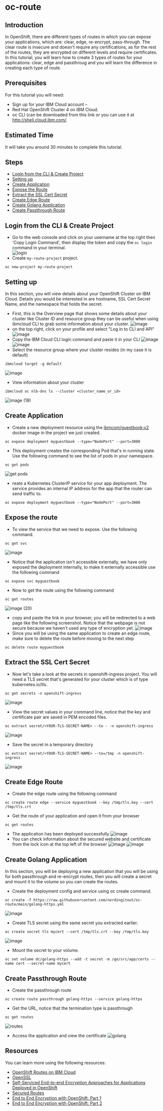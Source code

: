 # oc-route
## Introduction
In OpenShift, there are different types of routes in which you can expose your applications, which are: clear, edge, re-encrypt, pass-through. The clear route is insecure and doesn't require any certifications, as for the rest of the routes, they are encrypted on different levels and require certificates.
In this tutorial, you will learn how to create 3 types of routes for your applications: clear, edge and passthroug and you will learn the difference in creating each type of route.
## Prerequisites
For this tutorial you will need:
- Sign up for your IBM Cloud account – 
- Red Hat OpenShift Cluster 4 on IBM Cloud.
- oc CLI (can be downloaded from this link or you can use it at http://shell.cloud.ibm.com/.
## Estimated Time
It will take you around 30 minutes to complete this tutorial.
## Steps
- [Login from the CLI & Create Project](https://github.com/nerdingitout/oc-route#login-from-the-cli--create-project)
- [Setting up](https://github.com/nerdingitout/oc-route#setting-up)
- [Create Application](https://github.com/nerdingitout/oc-route#create-application)
- [Expose the Route](https://github.com/nerdingitout/oc-route#expose-the-route)
- [Extract the SSL Cert Secret](https://github.com/nerdingitout/oc-route#extract-the-ssl-cert-secret)
- [Create Edge Route](https://github.com/nerdingitout/oc-route#create-edge-route)
- [Create Golang Application](https://github.com/nerdingitout/oc-route/blob/main/README.md#create-golang-application)
- [Create Passthrough Route](https://github.com/nerdingitout/oc-route#create-passthrough-route)
## Login from the CLI & Create Project
- Go to the web console and click on your username at the top right then 'Copy Login Command', then display the token and copy the ```oc login``` command in your terminal.<br>
![login](https://user-images.githubusercontent.com/36239840/97104809-26821500-16d0-11eb-936e-c2b7fb914523.JPG)<br>
- Create ```my-route-project``` project.
```
oc new-project my-route-project
```
## Setting up
In this section, you will view details about your OpenShift Cluster on IBM Cloud. Details you would be interested in are hostname, SSL Cert Secret Name, and the namespace that holds the secret.
- First, this is the Overview page that shows some details about your cluster like Cluster ID and resource group they can be useful when using ibmcloud CLI to grab some information about your cluster.
![image](https://user-images.githubusercontent.com/36239840/113106747-2b656a80-9214-11eb-82ef-4cc6efcd967b.png)
- on the top right, click on your profile and select "Log in to CLI and API"
![image](https://user-images.githubusercontent.com/36239840/113106901-551e9180-9214-11eb-8d61-15445a3b7215.png)
- Copy the IBM Cloud CLI login command and paste it in your CLI
![image](https://user-images.githubusercontent.com/36239840/113106986-6b2c5200-9214-11eb-857f-46d7dcdd266d.png)
![image](https://user-images.githubusercontent.com/36239840/113107025-75e6e700-9214-11eb-8a95-a04005b3002a.png)
- Select the resource group where your cluster resides (in my case it is default)
```
ibmcloud target -g default
```
![image](https://user-images.githubusercontent.com/36239840/113107089-8ac37a80-9214-11eb-948a-4b1548b5df81.png)
- View information about your cluster
```
ibmcloud oc nlb-dns ls --cluster <cluster_name_or_id>
```
![image (18)](https://user-images.githubusercontent.com/36239840/113107233-bcd4dc80-9214-11eb-8eae-25c4b6a2c201.png)

## Create Application
- Create a new deployment resource using the [ibmcom/guestbook:v2](https://hub.docker.com/r/ibmcom/guestbook/tags) docker image in the project we just created.
```
oc expose deployment myguestbook --type="NodePort" --port=3000
```
- This deployment creates the corresponding Pod that's in running state. Use the following command to see the list of pods in your namespace.
```
oc get pods
```
![get pods](https://user-images.githubusercontent.com/36239840/97298061-5534f280-186c-11eb-9dbb-982f2f1c20e0.JPG)
- reate a Kubernetes ClusterIP service for your app deployment. The service provides an internal IP address for the app that the router can send traffic to.
```
oc expose deployment myguestbook --type="NodePort" --port=3000
```
## Expose the route
- To view the service that we need to expose. Use the following command.<br>
```
oc get svc
```
![image](https://user-images.githubusercontent.com/36239840/113107705-484e6d80-9215-11eb-8b4c-3ff6ff9f0895.png)
- Notice that the application isn't accessible externally, we have only exposed the deployment internally, to make it externally accessible use the following command
```
oc expose svc myguestbook 
```
- Now to get the route using the following command
```
oc get routes
```
![image (20)](https://user-images.githubusercontent.com/36239840/113109494-1c33ec00-9217-11eb-8c96-675a6efdff35.png)
- copy and paste the link in your browser, you will be redirected to a web page like the following screenshot. Notice that the webpage is not secure because we haven't used any type of encryption yet.
![image](https://user-images.githubusercontent.com/36239840/113109564-281fae00-9217-11eb-843c-6a01474ace7a.png)
- Since you will be using the same application to create an edge route, make sure to delete the route before moving to the next step
```
oc delete route myguestbook
```
## Extract the SSL Cert Secret
- Now let's take a look at the secrets in openshift-ingress project. You will need a TLS secret that's generated for your cluster which is of type kubernetes.io/tls.
```
oc get secrets -n openshift-ingress
```
![image](https://user-images.githubusercontent.com/36239840/113153878-8e70f480-9248-11eb-843c-5884a84cd398.png)
- View the secret values in your command line, notice that the key and certificate pair are saved in PEM encoded files.
```
oc extract secret/<YOUR-TLS-SECRET-NAME> --to - -n openshift-ingress
```
![image](https://user-images.githubusercontent.com/36239840/113154158-c8da9180-9248-11eb-8cb5-acf2c3bd3423.png)
- Save the secret in a temporary directory
```
oc extract secret/<YOUR-TLS-SECRET-NAME> --to=/tmp -n openshift-ingress
```
![image](https://user-images.githubusercontent.com/36239840/113154290-f0315e80-9248-11eb-843f-18bc881c6d12.png)
## Create Edge Route
- Create the edge route using the following command
```
oc create route edge --service myguestbook --key /tmp/tls.key --cert /tmp/tls.crt
```
- Get the route of your application and open it from your browser
```
oc get routes
```
- The application has been deployed successfully
![image](https://user-images.githubusercontent.com/36239840/113154769-68981f80-9249-11eb-965d-3a2f6048df46.png)
- You can check information about the secured website and certificate from the lock icon at the top left of the browser
![image](https://user-images.githubusercontent.com/36239840/113154821-764da500-9249-11eb-8916-559c5e4fd575.png)
![image](https://user-images.githubusercontent.com/36239840/113154850-7c438600-9249-11eb-8b58-2bc906abac9d.png)
## Create Golang Application
In this section, you will be deploying a new application that you will be using for both passthrough and re-encrypt routes, then you will create a secret and mount it to the volume so you can create the routes.
- Create the deployment config and service using oc create command.
```
oc create -f https://raw.githubusercontent.com/nerdingitout/oc-route/main/golang-https.yml
```
![image](https://user-images.githubusercontent.com/36239840/113155813-7bf7ba80-924a-11eb-81b0-1b574e925707.png)
- Create TLS secret using the same secret you extracted earlier. 
```
oc create secret tls mycert --cert /tmp/tls.crt --key /tmp/tls.key
```
![image](https://user-images.githubusercontent.com/36239840/113155891-903bb780-924a-11eb-911e-573ca4289450.png)
- Mount the secret to your volume.
```
oc set volume dc/golang-https --add -t secret -m /go/src/app/certs --name cert --secret-name mycert
```
## Create Passthrough Route
- Create the passthrough route
```
oc create route passthrough golang-https --service golang-https
```
- Get the URL, notice that the termination type is passthrough
```
oc get routes
```
![routes](https://user-images.githubusercontent.com/36239840/115992000-63c25380-a5dc-11eb-9ccb-45bca9ef2213.JPG)

- Access the application and view the certificate
![golang](https://user-images.githubusercontent.com/36239840/115991931-07f7ca80-a5dc-11eb-9305-d1ecea5e601c.JPG)

## Resources
You can learn more using the following resources:
- [OpenShift Routes on IBM Cloud](https://cloud.ibm.com/docs/openshift?topic=openshift-openshift_routes)
- [OpenSSL](https://www.digicert.com/kb/ssl-support/openssl-quick-reference-guide.htm)
- [Self-Serviced End-to-end Encryption Approaches for Applications Deployed in OpenShift](https://www.openshift.com/blog/self-serviced-end-to-end-encryption-approaches-for-applications-deployed-in-openshift)
- [Secured Routes](https://docs.openshift.com/container-platform/4.5/networking/routes/secured-routes.html)
- [End to End Encryption with OpenShift: Part 1](https://developers.redhat.com/blog/2017/01/24/end-to-end-encryption-with-openshift-part-1-two-way-ssl/)
- [End to End Encryption with OpenShift: Part 2](https://www.openshift.com/blog/self-serviced-end-to-end-encryption-for-kubernetes-applications-part-2-a-practical-example)
